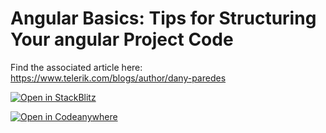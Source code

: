 
# Angular Basics: Tips for Structuring Your angular Project Code
Find the associated article here: https://www.telerik.com/blogs/author/dany-paredes

[![Open in StackBlitz](https://developer.stackblitz.com/img/open_in_stackblitz.svg)](https://stackblitz.com/github/danywalls/angular-project-structures)


[![Open in Codeanywhere](https://codeanywhere.com/img/open-in-codeanywhere-btn.svg)](https://app.codeanywhere.com/#https://github.com/danywalls/angular-project-structures)